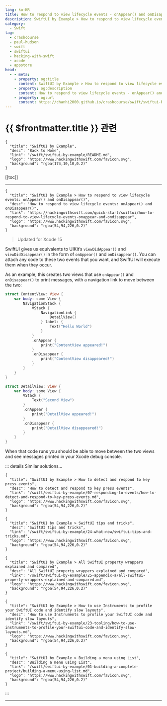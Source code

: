 ```yaml
---
lang: ko-KR
title: How to respond to view lifecycle events - onAppear() and onDisappear()
description: SwiftUI by Example > How to respond to view lifecycle events - onAppear() and onDisappear()
category:
  - Swift
tag: 
  - crashcourse
  - paul-hudson
  - swift
  - swiftui
  - hacking-with-swift
  - xcode
  - appstore
head:
  - - meta:
    - property: og:title
      content: SwiftUI by Example > How to respond to view lifecycle events - onAppear() and onDisappear()
    - property: og:description
      content: How to respond to view lifecycle events - onAppear() and onDisappear()
    - property: og:url
      content: https://chanhi2000.github.io/crashcourse/swift/swiftui-by-example/07-responding-to-events/how-to-respond-to-view-lifecycle-events-onappear-and-ondisappear.html
---
```


# {{ $frontmatter.title }} 관련

```component VPCard
{
  "title": "SwiftUI by Example",
  "desc": "Back to Home",
  "link": "/swift/swiftui-by-example/README.md",
  "logo": "https://www.hackingwithswift.com/favicon.svg",
  "background": "rgba(174,10,10,0.2)"
}
```

[[toc]]

---

```component VPCard
{
  "title": "SwiftUI by Example > How to respond to view lifecycle events: onAppear() and onDisappear()",
  "desc": "How to respond to view lifecycle events: onAppear() and onDisappear()",
  "link": "https://hackingwithswift.com/quick-start/swiftui/how-to-respond-to-view-lifecycle-events-onappear-and-ondisappear",
  "logo": "https://www.hackingwithswift.com/favicon.svg",
  "background": "rgba(54,94,226,0.2)"
}
```

> Updated for Xcode 15

SwiftUI gives us equivalents to UIKit’s `viewDidAppear()` and `viewDidDisappear()` in the form of `onAppear()` and `onDisappear()`. You can attach any code to these two events that you want, and SwiftUI will execute them when they occur.

As an example, this creates two views that use `onAppear()` and `onDisappear()` to print messages, with a navigation link to move between the two:

```swift
struct ContentView: View {
    var body: some View {
        NavigationStack {
            VStack {
                NavigationLink {
                    DetailView()
                } label: {
                    Text("Hello World")
                }
            }
            .onAppear {
                print("ContentView appeared!")
            }
            .onDisappear {
                print("ContentView disappeared!")
            }
        }
    }
}

struct DetailView: View {
    var body: some View {
        VStack {
            Text("Second View")
        }
        .onAppear {
            print("DetailView appeared!")
        }
        .onDisappear {
            print("DetailView disappeared!")
        }
    }
}
```

<VidStack src="https://www.hackingwithswift.com/img/books/quick-start/swiftui/how-to-respond-to-view-lifecycle-events-onappear-and-ondisappear-1~dark.mp4" />

When that code runs you should be able to move between the two views and see messages printed in your Xcode debug console.

::: details Similar solutions…

```component VPCard
{
  "title": "SwiftUI by Example > How to detect and respond to key press events",
  "desc": "How to detect and respond to key press events",
  "link": "/swift/swiftui-by-example/07-responding-to-events/how-to-detect-and-respond-to-key-press-events.md",
  "logo": "https://www.hackingwithswift.com/favicon.svg",
  "background": "rgba(54,94,226,0.2)"
}
```

```component VPCard
{
  "title": "SwiftUI by Example > SwiftUI tips and tricks",
  "desc": "SwiftUI tips and tricks",
  "link": "/swift/swiftui-by-example/24-what-now/swiftui-tips-and-tricks.md",
  "logo": "https://www.hackingwithswift.com/favicon.svg",
  "background": "rgba(54,94,226,0.2)"
}
```

```component VPCard
{
  "title": "SwiftUI by Example > All SwiftUI property wrappers explained and compared",
  "desc": "All SwiftUI property wrappers explained and compared",
  "link": "/swift/swiftui-by-example/25-appendix-a/all-swiftui-property-wrappers-explained-and-compared.md",
  "logo": "https://www.hackingwithswift.com/favicon.svg",
  "background": "rgba(54,94,226,0.2)"
}
```

```component VPCard
{
  "title": "SwiftUI by Example > How to use Instruments to profile your SwiftUI code and identify slow layouts",
  "desc": "How to use Instruments to profile your SwiftUI code and identify slow layouts",
  "link": "/swift/swiftui-by-example/23-tooling/how-to-use-instruments-to-profile-your-swiftui-code-and-identify-slow-layouts.md",
  "logo": "https://www.hackingwithswift.com/favicon.svg",
  "background": "rgba(54,94,226,0.2)"
}
```

```component VPCard
{
  "title": "SwiftUI by Example > Building a menu using List",
  "desc": "Building a menu using List",
  "link": "/swift/swiftui-by-example/01-building-a-complete-project/building-a-menu-using-list.md",
  "logo": "https://www.hackingwithswift.com/favicon.svg",
  "background": "rgba(54,94,226,0.2)"
}
```

:::

---

<TagLinks />